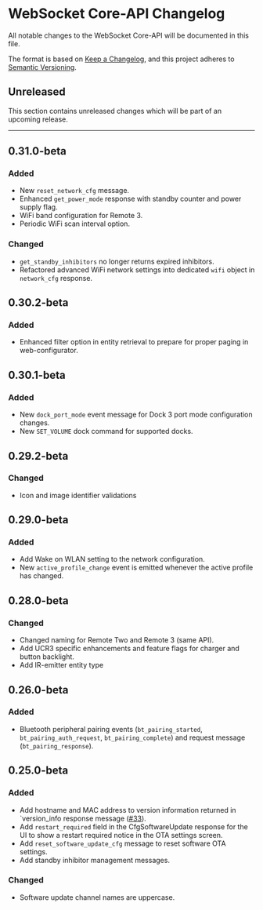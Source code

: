 # WebSocket Core-API Changelog
All notable changes to the WebSocket Core-API will be documented in this file.

The format is based on [Keep a Changelog](https://keepachangelog.com/en/1.0.0/),
and this project adheres to [Semantic Versioning](https://semver.org/spec/v2.0.0.html).

## Unreleased

This section contains unreleased changes which will be part of an upcoming release. 

---

## 0.31.0-beta
### Added
- New `reset_network_cfg` message.
- Enhanced `get_power_mode` response with standby counter and power supply flag.
- WiFi band configuration for Remote 3.
- Periodic WiFi scan interval option.

### Changed
- `get_standby_inhibitors` no longer returns expired inhibitors.
- Refactored advanced WiFi network settings into dedicated `wifi` object in `network_cfg` response.

## 0.30.2-beta
### Added
- Enhanced filter option in entity retrieval to prepare for proper paging in web-configurator.

## 0.30.1-beta
### Added
- New `dock_port_mode` event message for Dock 3 port mode configuration changes.
- New `SET_VOLUME` dock command for supported docks.

## 0.29.2-beta
### Changed
- Icon and image identifier validations

## 0.29.0-beta
### Added
- Add Wake on WLAN setting to the network configuration.
- New `active_profile_change` event is emitted whenever the active profile has changed.

## 0.28.0-beta
### Changed
- Changed naming for Remote Two and Remote 3 (same API).
- Add UCR3 specific enhancements and feature flags for charger and button backlight.
- Add IR-emitter entity type

## 0.26.0-beta
### Added
- Bluetooth peripheral pairing events (`bt_pairing_started`, `bt_pairing_auth_request`, `bt_pairing_complete`) and request message (`bt_pairing_response`).

## 0.25.0-beta
### Added
- Add hostname and MAC address to version information returned in `version_info response message ([#33](https://github.com/unfoldedcircle/core-api/issues/33)).
- Add `restart_required` field in the CfgSoftwareUpdate response for the UI to show a restart required notice in the OTA settings screen.
- Add `reset_software_update_cfg` message to reset software OTA settings.
- Add standby inhibitor management messages.
### Changed
- Software update channel names are uppercase.
